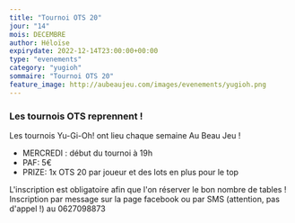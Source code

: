```yaml
---
title: "Tournoi OTS 20"
jour: "14"
mois: DECEMBRE
author: Héloïse
expirydate: 2022-12-14T23:00:00+00:00
type: "evenements"
category: "yugioh"
sommaire: "Tournoi OTS 20"
feature_image: http://aubeaujeu.com/images/evenements/yugioh.png
---
```

### Les tournois OTS reprennent !

Les tournois Yu-Gi-Oh! ont lieu chaque semaine Au Beau Jeu !

- MERCREDI :  début du tournoi à 19h
- PAF: 5€
- PRIZE: 1x OTS 20 par joueur et des lots en plus pour le top

L'inscription est obligatoire afin que l'on réserver le bon nombre de tables !
Inscription par message sur la page facebook ou par SMS (attention, pas d'appel !) au 0627098873
